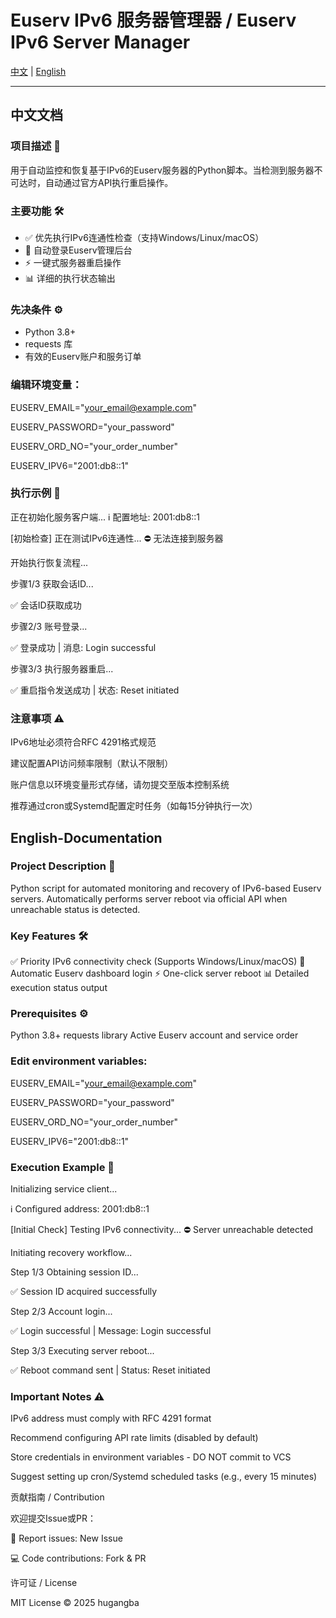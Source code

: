 # Euserv IPv6 服务器管理器 / Euserv IPv6 Server Manager

[中文](#中文文档) | [English](#English-Documentation)

---

## 中文文档

### 项目描述 📌
用于自动监控和恢复基于IPv6的Euserv服务器的Python脚本。当检测到服务器不可达时，自动通过官方API执行重启操作。

### 主要功能 🛠️
- ✅ 优先执行IPv6连通性检查（支持Windows/Linux/macOS）
- 🔄 自动登录Euserv管理后台
- ⚡ 一键式服务器重启操作
- 📊 详细的执行状态输出

### 先决条件 ⚙️
- Python 3.8+
- requests 库
- 有效的Euserv账户和服务订单

### 编辑环境变量：
EUSERV_EMAIL="your_email@example.com"

EUSERV_PASSWORD="your_password"

EUSERV_ORD_NO="your_order_number"

EUSERV_IPV6="2001:db8::1" 

### 执行示例 📝
正在初始化服务客户端...
ℹ️ 配置地址: 2001:db8::1

[初始检查] 正在测试IPv6连通性...
⛔ 无法连接到服务器

开始执行恢复流程...

步骤1/3 获取会话ID...

✅ 会话ID获取成功

步骤2/3 账号登录...

✅ 登录成功 | 消息: Login successful

步骤3/3 执行服务器重启...

✅ 重启指令发送成功 | 状态: Reset initiated

### 注意事项 ⚠️
IPv6地址必须符合RFC 4291格式规范

建议配置API访问频率限制（默认不限制）

账户信息以环境变量形式存储，请勿提交至版本控制系统

推荐通过cron或Systemd配置定时任务（如每15分钟执行一次）

## English-Documentation
### Project Description 📌
Python script for automated monitoring and recovery of IPv6-based Euserv servers. Automatically performs server reboot via official API when unreachable status is detected.

### Key Features 🛠️
✅ Priority IPv6 connectivity check (Supports Windows/Linux/macOS)
🔄 Automatic Euserv dashboard login
⚡ One-click server reboot
📊 Detailed execution status output

### Prerequisites ⚙️
Python 3.8+
requests library
Active Euserv account and service order

### Edit environment variables:
EUSERV_EMAIL="your_email@example.com"

EUSERV_PASSWORD="your_password"

EUSERV_ORD_NO="your_order_number"

EUSERV_IPV6="2001:db8::1"

### Execution Example 📝
Initializing service client...

ℹ️ Configured address: 2001:db8::1

[Initial Check] Testing IPv6 connectivity...
⛔ Server unreachable detected

Initiating recovery workflow...

Step 1/3 Obtaining session ID...

✅ Session ID acquired successfully

Step 2/3 Account login...

✅ Login successful | Message: Login successful

Step 3/3 Executing server reboot...

✅ Reboot command sent | Status: Reset initiated

### Important Notes ⚠️
IPv6 address must comply with RFC 4291 format

Recommend configuring API rate limits (disabled by default)

Store credentials in environment variables - DO NOT commit to VCS

Suggest setting up cron/Systemd scheduled tasks (e.g., every 15 minutes)

贡献指南 / Contribution

欢迎提交Issue或PR：

📮 Report issues: New Issue

💻 Code contributions: Fork & PR

许可证 / License

MIT License © 2025 hugangba

[New Issue]: https://github.com/hugangba/euserv_reboot/issues

